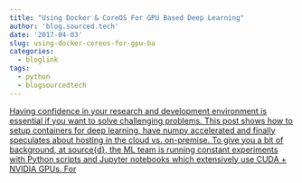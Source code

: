 ```yaml
---
title: "Using Docker & CoreOS For GPU Based Deep Learning"
author: 'blog.sourced.tech'
date: '2017-04-03'
slug: using-docker-coreos-for-gpu-ba
categories:
  - bloglink
tags:
  - python
  - blogsourcedtech
---
```


[Having confidence in your research and development environment is essential if you want to solve challenging problems. This post shows how to setup containers for deep learning, have numpy accelerated and finally speculates about hosting in the cloud vs. on-premise. To give you a bit of background, at source{d}, the ML team is running constant experiments with Python scripts and Jupyter notebooks which extensively use CUDA + NVIDIA GPUs. For<i class="fas fa-external-link-alt"></i>](https://blog.sourced.tech//blog.sourced.tech/post/docker_coreos_gpu_deep_learning/)

